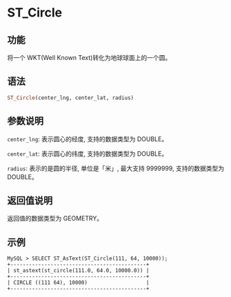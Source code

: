 # ST_Circle

## 功能

将一个 WKT(Well Known Text)转化为地球球面上的一个圆。

## 语法

```Haskell
ST_Circle(center_lng, center_lat, radius)
```

## 参数说明

`center_lng`: 表示圆心的经度, 支持的数据类型为 DOUBLE。

`center_lat`: 表示圆心的纬度, 支持的数据类型为 DOUBLE。

`radius`: 表示的是圆的半径, 单位是「米」, 最大支持 9999999, 支持的数据类型为 DOUBLE。

## 返回值说明

返回值的数据类型为 GEOMETRY。

## 示例

```Plain Text
MySQL > SELECT ST_AsText(ST_Circle(111, 64, 10000));
+--------------------------------------------+
| st_astext(st_circle(111.0, 64.0, 10000.0)) |
+--------------------------------------------+
| CIRCLE ((111 64), 10000)                   |
+--------------------------------------------+
```
